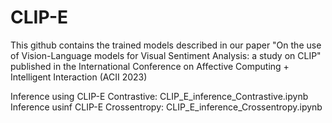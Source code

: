 # CLIP-E 
This github contains the trained models described in our paper "On the use of Vision-Language models for Visual Sentiment Analysis: a study on CLIP" published in the International Conference on Affective Computing + Intelligent Interaction (ACII 2023)

Inference using CLIP-E Contrastive: CLIP_E_inference_Contrastive.ipynb
Inference usinf CLIP-E Crossentropy: CLIP_E_inference_Crossentropy.ipynb
